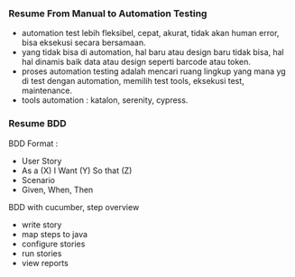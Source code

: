 ### Resume From Manual to Automation Testing
- automation test lebih fleksibel, cepat, akurat, tidak akan human error, bisa eksekusi secara bersamaan.
- yang tidak bisa di automation, hal baru atau design baru tidak bisa, hal hal dinamis baik data atau design seperti barcode atau token.
- proses automation testing adalah mencari ruang lingkup yang mana yg di test dengan automation, memilih test tools, eksekusi test, maintenance.
- tools automation : katalon, serenity, cypress. 

### Resume BDD 
BDD Format :
- User Story
- As a (X)
  I Want (Y)
  So that (Z)
- Scenario
- Given, When, Then

BDD with cucumber, step overview 
- write story
- map steps to java
- configure stories
- run stories
- view reports

